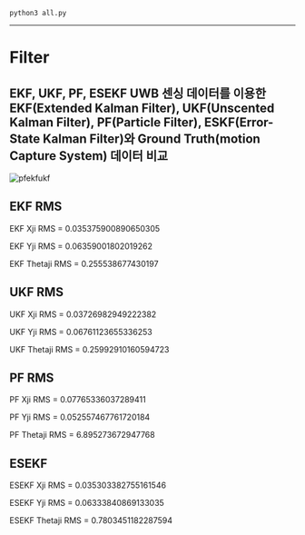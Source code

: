     python3 all.py
---
# Filter
EKF, UKF, PF, ESEKF 
UWB 센싱 데이터를 이용한 EKF(Extended Kalman Filter), UKF(Unscented Kalman Filter), PF(Particle Filter), ESKF(Error-State Kalman Filter)와 Ground Truth(motion Capture System) 데이터 비교 
---
![pfekfukf](https://github.com/KYH04444/filter/assets/121211187/4374f2ba-ea6d-4c55-8d2b-41fa3dfd57ea)

EKF RMS
---

EKF Xji RMS =  0.035375900890650305

EKF Yji RMS =  0.06359001802019262

EKF Thetaji RMS =  0.255538677430197 

UKF RMS
---
UKF Xji RMS =  0.03726982949222382

UKF Yji RMS =  0.06761123655336253

UKF Thetaji RMS =  0.25992910160594723 

PF RMS
---
PF Xji RMS =  0.07765336037289411

PF Yji RMS =  0.052557467761720184

PF Thetaji RMS =  6.895273672947768

ESEKF
---
ESEKF Xji RMS =  0.035303382755161546

ESEKF Yji RMS =  0.06333840869133035

ESEKF Thetaji RMS =  0.7803451182287594
